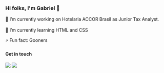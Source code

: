 ### Hi folks, I'm Gabriel 👋


🔭 I’m currently working on Hotelaria ACCOR Brasil as Junior Tax Analyst. 
<br><br>
🌱 I’m currently learning HTML and CSS

⚡ Fun fact: Gooners <br>

 
 
 #### Get in touch
 <div>
      <a href = "mailto:gabriell.de.carvalho@gmail.com"><img src="https://img.shields.io/badge/Gmail-D14836?style=for-the-badge&logo=gmail&logoColor=white" target="_blank"></a>
      <a href="https://www.linkedin.com/in/gabrieldecarvalho/" target="_blank"><img src="https://img.shields.io/badge/-LinkedIn-%230077B5?style=for-the-badge&logo=linkedin&logoColor=white" target="_blank"></a>   
  </div>

